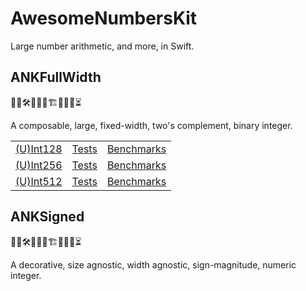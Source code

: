 # AwesomeNumbersKit

Large number arithmetic, and more, in Swift.

## ANKFullWidth

👨‍💻🛠️🚧🧱🧱🏗️🧱🧱🚧⏳

A composable, large, fixed-width, two's complement, binary integer.

<table>
<tr>
    <td><a href="/Sources/ANKFullWidthKit/">(U)Int128</a></td>
    <td><a href="/Tests/ANKFullWidthKitTests/">Tests</a></td>
    <td><a href="/Tests/ANKFullWidthKitBenchmarks/">Benchmarks</a></td>
</tr>
<tr>
    <td><a href="/Sources/ANKFullWidthKit/">(U)Int256</a></td>
    <td><a href="/Tests/ANKFullWidthKitTests/">Tests</a></td>
    <td><a href="/Tests/ANKFullWidthKitBenchmarks/">Benchmarks</a></td>
</tr>
<tr>
    <td><a href="/Sources/ANKFullWidthKit/">(U)Int512</a></td>
    <td><a href="/Tests/ANKFullWidthKitTests/">Tests</a></td>
    <td><a href="/Tests/ANKFullWidthKitBenchmarks/">Benchmarks</a></td>
</tr>
</table>

## ANKSigned

👨‍💻🛠️🚧🧱🧱🏗️🧱🧱🚧⏳

A decorative, size agnostic, width agnostic, sign-magnitude, numeric integer.
